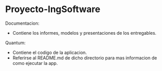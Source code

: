 # Proyecto-IngSoftware

Documentacion:
- Contiene los informes, modelos y presentaciones de los entregables.

Quantum:
- Contiene el codigo de la aplicacion.
- Referirse al README.md de dicho directorio para mas informacion de como ejecutar la app.
